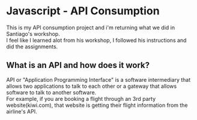 # Javascript - API Consumption

This is my API consumption project and i'm returning what we did in Santiago's workshop.  
I feel like I learned alot from his workshop, I followed his instructions and did the assignments.

## What is an API and how does it work?

API or "Application Programming Interface" is a software intermediary that allows two applications to talk to each other or a gateway that allows software to talk to another software.  
For example, if you are booking a flight through an 3rd party website(kiwi.com), that website is getting their flight information from the airline's API.
